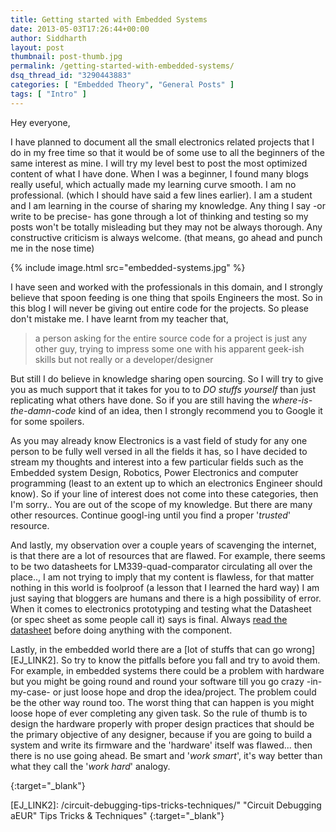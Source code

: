 ```yaml
---
title: Getting started with Embedded Systems
date: 2013-05-03T17:26:44+00:00
author: Siddharth
layout: post
thumbnail: post-thumb.jpg
permalink: /getting-started-with-embedded-systems/
dsq_thread_id: "3290443883"
categories: [ "Embedded Theory", "General Posts" ]
tags: [ "Intro" ]
---
```


Hey everyone,

I have planned to document all the small electronics related projects that I do in my free time so that it would be of some use to all the beginners of the same interest as mine. I will try my level best to post the most optimized content of what I have  done. When I was a beginner, I found many blogs really useful, which actually made my learning curve smooth. I am no professional. (which I should have said a few lines earlier). I am a student and I am learning in the course of sharing my knowledge. Any thing I say -or write to be precise-  has gone through a lot of thinking and testing so my posts won't be totally misleading but they may not be always thorough. Any constructive criticism is always welcome. (that means, go ahead and punch me in the nose time)

{% include image.html src="embedded-systems.jpg" %}

I have seen and worked with the professionals in this domain, and I strongly believe that spoon feeding is one thing that spoils Engineers the most. So in this blog I will never be giving out entire code for the projects. So please don't mistake me. I have learnt from my teacher that,

> a person asking for the entire source code for a project is just any other guy, trying to impress some one with his apparent geek-ish skills but not really or a developer/designer

But still I do believe in knowledge sharing open sourcing. So I will try to give you as much support that it takes for you to to _DO stuffs yourself_ than just replicating what others have done. So if you are still having the _where-is-the-damn-code_ kind of an idea, then I strongly recommend you to Google it for some spoilers.

As you may already know Electronics is a vast field of study for any one person to be fully well versed in all the fields it has, so I have decided to stream my thoughts and interest into a few particular fields such as the Embedded system Design, Robotics, Power Electronics and computer programming (least to an extent up to which an electronics Engineer should know). So if your line of interest does not come into these categories, then I'm sorry.. You are out of the scope of my knowledge. But there are many other resources. Continue googl-ing until you find a proper '_trusted_' resource.

And lastly, my observation over a couple years of scavenging the internet, is that there are a lot of resources that are flawed. For example, there seems to be two datasheets for LM339-quad-comparator circulating all over the place.., I am not trying to imply that my content is flawless, for that matter nothing in this world is foolproof (a lesson that I learned the hard way)  I am just saying that bloggers are humans and there is a high possibility of error. When it comes to electronics prototyping and testing what the Datasheet (or spec sheet as some people call it) says is final. Always [read the datasheet][EJ_LINK1] before doing anything with the component.

Lastly, in the embedded world there are a [lot of stuffs that can go wrong][EJ_LINK2]. So try to know the pitfalls before you fall and try to avoid them. For example, in embedded systems there could be a problem with hardware but you might be going round and round your software till you go crazy -in-my-case- or just loose hope and drop the idea/project. The problem could be the other way round too. The worst thing that can happen is you might loose hope of ever completing any given task. So the rule of thumb is to design the hardware properly with proper design practices that should be the primary objective of any designer, because if you are going to build a system and write its firmware and the 'hardware' itself was flawed... then there is no use going ahead. Be smart and '_work smart_', it's way better than what they call the '_work hard_' analogy.

[EJ_LINK1]: /are-you-reading-the-datasheet/ "Are you reading the datasheet? What to look for and how to find them!" 
{:target="_blank"}

[EJ_LINK2]: /circuit-debugging-tips-tricks-techniques/" "Circuit Debugging aEUR" Tips Tricks & Techniques"
{:target="_blank"}
